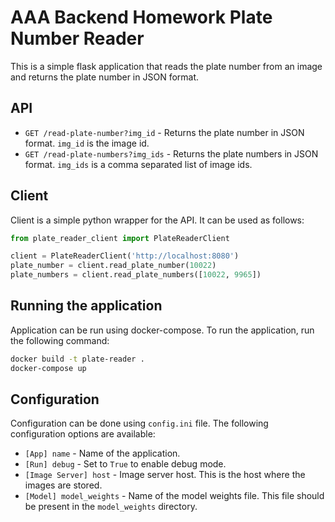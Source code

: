 # AAA Backend Homework Plate Number Reader
This is a simple flask application that reads the plate number from an image and returns the plate number in JSON format.

## API
- `GET /read-plate-number?img_id` - Returns the plate number in JSON format. `img_id` is the image id.
- `GET /read-plate-numbers?img_ids` - Returns the plate numbers in JSON format. `img_ids` is a comma separated list of image ids.

## Client
Client is a simple python wrapper for the API. It can be used as follows:
```python
from plate_reader_client import PlateReaderClient

client = PlateReaderClient('http://localhost:8080')
plate_number = client.read_plate_number(10022)
plate_numbers = client.read_plate_numbers([10022, 9965])
```

## Running the application
Application can be run using docker-compose. To run the application, run the following command:
```bash
docker build -t plate-reader .
docker-compose up
```

## Configuration
Configuration can be done using `config.ini` file. The following configuration options are available:
- `[App] name` - Name of the application.
- `[Run] debug` - Set to `True` to enable debug mode.
- `[Image Server] host` - Image server host. This is the host where the images are stored.
- `[Model] model_weights` - Name of the model weights file. This file should be present in the `model_weights` directory.